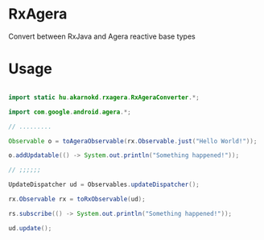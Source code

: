 # RxAgera

Convert between RxJava and Agera reactive base types

# Usage

```java

import static hu.akarnokd.rxagera.RxAgeraConverter.*;

import com.google.android.agera.*;

// .........

Observable o = toAgeraObservable(rx.Observable.just("Hello World!"));

o.addUpdatable(() -> System.out.println("Something happened!"));

// ;;;;;;

UpdateDispatcher ud = Observables.updateDispatcher();

rx.Observable rx = toRxObservable(ud);

rs.subscribe(() -> System.out.println("Something happened!"));

ud.update();
```

